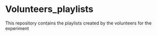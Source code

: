 # Volunteers_playlists
This repository contains the playlists created by the volunteers for the experiment
